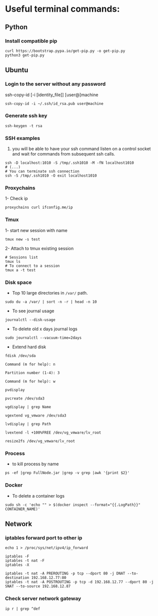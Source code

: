 # Useful terminal commands:

## Python

### Install compatible pip 
```
curl https://bootstrap.pypa.io/get-pip.py -o get-pip.py
python3 get-pip.py
```

## Ubuntu

### Login to the server without any password
ssh-copy-id [-i [identity_file]] [user@]machine

``` ssh-copy-id -i ~/.ssh/id_rsa.pub user@machine ```

### Generate ssh key

``` ssh-keygen -t rsa ```

### SSH examples

1. you will be able to have your ssh command listen on a control socket and wait for commands from subsequent ssh calls.
```
ssh -D localhost:1010 -S /tmp/.ssh1010 -M -fN localhost1010
# (...)
# You can terminate ssh connection
ssh -S /tmp/.ssh1010 -O exit localhost1010

```
### Proxychains
1- Check ip
 ````
 proxychains curl ifconfig.me/ip
 ````

### Tmux

1- start new session with name
```
tmux new -s test
```

2- Attach to tmux existing session
```
# Sessions list
tmux ls
# To connect to a session
tmux a -t test
```

### Disk space
- Top 10 large directories in `/var/` path.
```
sudo du -a /var/ | sort -n -r | head -n 10
```

- To see journal usage
```
journalctl --disk-usage
```
- To delete old x days journal logs
```
sudo journalctl --vacuum-time=2days
```
- Extend hard disk
```
fdisk /dev/sda

Command (m for help): n

Partition number (1-4): 3

Command (m for help): w
```
```
pvdisplay

pvcreate /dev/sda3
```
```
vgdisplay | grep Name

vgextend vg_vmware /dev/sda3
```
```
lvdisplay | grep Path

lvextend -l +100%FREE /dev/vg_vmware/lv_root

resize2fs /dev/vg_vmware/lv_root 
```


### Process
- to kill process by name
```
ps -ef |grep FullNode.jar |grep -v grep |awk '{print $2}'
```
### Docker
- To delete a container logs
```
sudo sh -c 'echo "" > $(docker inspect --format="{{.LogPath}}" CONTAINER_NAME)'
```

## Network

### iptables forward port to other ip
```
echo 1 > /proc/sys/net/ipv4/ip_forward

iptables -F
iptables -t nat -F
iptables -X

iptables -t nat -A PREROUTING -p tcp --dport 80 -j DNAT --to-destination 192.168.12.77:80
iptables -t nat -A POSTROUTING -p tcp -d 192.168.12.77 --dport 80 -j SNAT --to-source 192.168.12.87
```


### Check server network gateway
``` ip r | grep ^def ```
